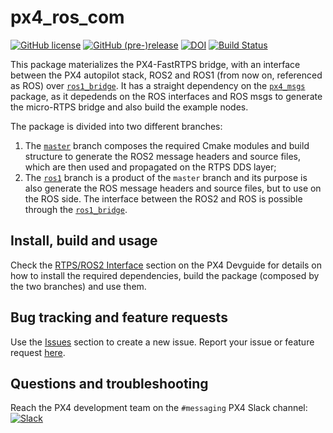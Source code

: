 # px4_ros_com

[![GitHub license](https://img.shields.io/github/license/PX4/px4_ros_com.svg)](https://github.com/PX4/px4_ros_com/blob/master/LICENSE) [![GitHub (pre-)release](https://img.shields.io/github/release-pre/PX4/px4_ros_com.svg)](https://github.com/PX4/px4_ros_com/releases/tag/beta) [![DOI](https://zenodo.org/badge/142936318.svg)](https://zenodo.org/badge/latestdoi/142936318) [![Build Status](https://travis-ci.com/PX4/px4_ros_com.svg?token=wyo8gnJf2urtswRL6tUy&branch=master)](https://travis-ci.com/PX4/px4_ros_com)

This package materializes the PX4-FastRTPS bridge, with an interface between the PX4 autopilot stack, ROS2 and ROS1 (from now on, referenced as ROS) over [`ros1_bridge`](https://github.com/ros2/ros1_bridge). It has a straight dependency on the [`px4_msgs`](https://github.com/PX4/px4_msgs) package, as it depedends on the ROS interfaces and ROS msgs to generate the micro-RTPS bridge and also build the example nodes.

The package is divided into two different branches:

1. The [`master`](https://github.com/PX4/px4_ros_com/tree/master) branch composes the required Cmake modules and build structure to generate the ROS2 message headers and source files, which are then used and propagated on the RTPS DDS layer;
2. The [`ros1`](https://github.com/PX4/px4_ros_com/tree/ros1) branch is a product of the `master` branch and its purpose is also generate the ROS message headers and source files, but to use on the ROS side. The interface between the ROS2 and ROS is possible through the [`ros1_bridge`](https://github.com/ros2/ros1_bridge).

## Install, build and usage

Check the [RTPS/ROS2 Interface](https://dev.px4.io/en/middleware/micrortps.html) section on the PX4 Devguide for details on how to install the required dependencies, build the package (composed by the two branches) and use them.

## Bug tracking and feature requests

Use the [Issues](https://github.com/PX4/px4_ros_com/issues) section to create a new issue. Report your issue or feature request [here](https://github.com/PX4/px4_ros_com/issues/new).

## Questions and troubleshooting

Reach the PX4 development team on the `#messaging` PX4 Slack channel:
[![Slack](https://px4-slack.herokuapp.com/badge.svg)](http://slack.px4.io)
